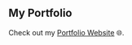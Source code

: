 ## My Portfolio

Check out my [Portfolio Website](https://portfolio-4o3ntnuax-gnithesh16-gmailcoms-projects.vercel.app/) 🌐.



